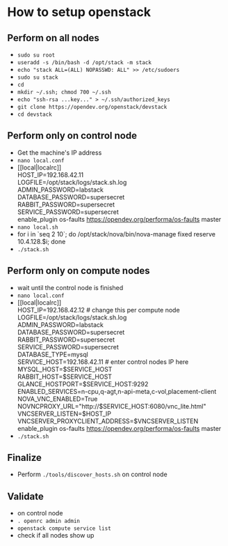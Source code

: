 # How to setup openstack

## Perform on all nodes

* `sudo su root`
* `useradd -s /bin/bash -d /opt/stack -m stack`
* `echo "stack ALL=(ALL) NOPASSWD: ALL" >> /etc/sudoers`
* `sudo su stack`
* `cd`
* `mkdir ~/.ssh; chmod 700 ~/.ssh`
* `echo "ssh-rsa ...key..." > ~/.ssh/authorized_keys`
* `git clone https://opendev.org/openstack/devstack`
* `cd devstack`

## Perform only on control node

* Get the machine's IP address
* `nano local.conf`
* \[[local|localrc]]\
    HOST_IP=192.168.42.11\
    LOGFILE=/opt/stack/logs/stack.sh.log\
    ADMIN_PASSWORD=labstack\
    DATABASE_PASSWORD=supersecret\
    RABBIT_PASSWORD=supersecret\
    SERVICE_PASSWORD=supersecret\
    enable_plugin os-faults https://opendev.org/performa/os-faults master
* `nano local.sh`
* for i in \`seq 2 10`; do /opt/stack/nova/bin/nova-manage fixed reserve 10.4.128.$i; done
* `./stack.sh`

## Perform only on compute nodes

* wait until the control node is finished
* `nano local.conf`
* \[[local|localrc]]\
    HOST_IP=192.168.42.12 # change this per compute node\
    LOGFILE=/opt/stack/logs/stack.sh.log\
    ADMIN_PASSWORD=labstack\
    DATABASE_PASSWORD=supersecret\
    RABBIT_PASSWORD=supersecret\
    SERVICE_PASSWORD=supersecret\
    DATABASE_TYPE=mysql\
    SERVICE_HOST=192.168.42.11 # enter control nodes IP here\
    MYSQL_HOST=\$SERVICE_HOST\
    RABBIT_HOST=\$SERVICE_HOST\
    GLANCE_HOSTPORT=\$SERVICE_HOST:9292\
    ENABLED_SERVICES=n-cpu,q-agt,n-api-meta,c-vol,placement-client\
    NOVA_VNC_ENABLED=True\
    NOVNCPROXY_URL="http://\$SERVICE_HOST:6080/vnc_lite.html"\
    VNCSERVER_LISTEN=\$HOST_IP\
    VNCSERVER_PROXYCLIENT_ADDRESS=$VNCSERVER_LISTEN\
    enable_plugin os-faults https://opendev.org/performa/os-faults master
* `./stack.sh`

## Finalize

* Perform `./tools/discover_hosts.sh` on control node

## Validate

* on control node
* `. openrc admin admin`
* `openstack compute service list`
* check if all nodes show up
